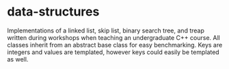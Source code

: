 # data-structures

Implementations of a linked list, skip list, binary search tree, and treap written during workshops when teaching an undergraduate C++ course. All classes inherit from an abstract base class for easy benchmarking. Keys are integers and values are templated, however keys could easily be templated as well. 